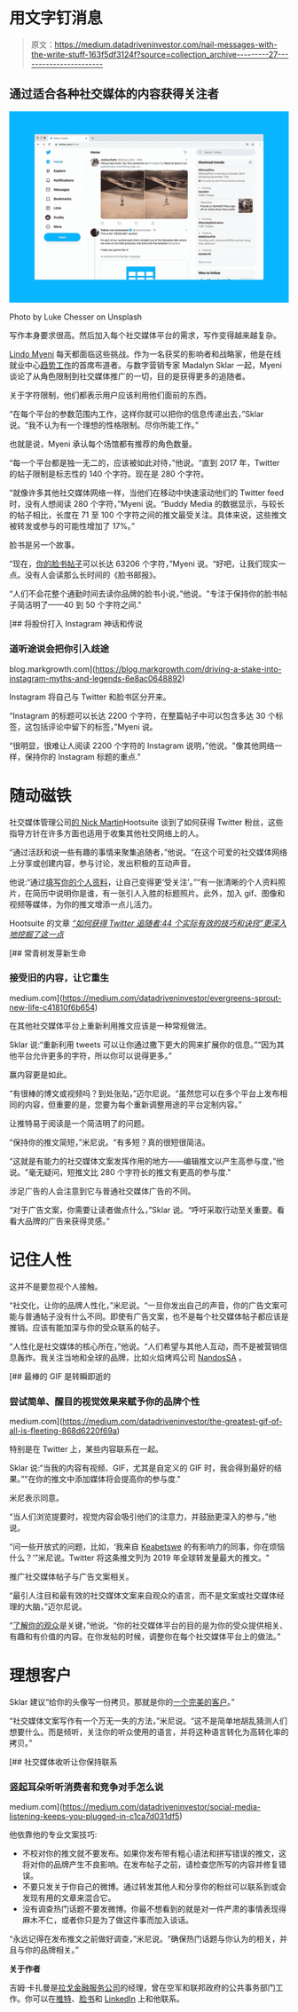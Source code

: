 # 用文字钉消息

> 原文：<https://medium.datadriveninvestor.com/nail-messages-with-the-write-stuff-163f5df3124f?source=collection_archive---------27----------------------->

## 通过适合各种社交媒体的内容获得关注者

![](img/f5f676ca635f27f8d2df53151c700671.png)

Photo by Luke Chesser on Unsplash

写作本身要求很高。然后加入每个社交媒体平台的需求，写作变得越来越复杂。

[Lindo Myeni](https://twitter.com/LindoMyeni) 每天都面临这些挑战。作为一名获奖的影响者和战略家，他是在线就业中心[趋势工作](https://twitter.com/trending_jobs)的首席布道者。与数字营销专家 Madalyn Sklar 一起，Myeni 谈论了从角色限制到社交媒体推广的一切，目的是获得更多的追随者。

关于字符限制，他们都表示用户应该利用他们面前的东西。

“在每个平台的参数范围内工作，这样你就可以把你的信息传递出去，”Sklar 说。“我不认为有一个理想的性格限制。尽你所能工作。”

也就是说，Myeni 承认每个场馆都有推荐的角色数量。

“每一个平台都是独一无二的，应该被如此对待，”他说。“直到 2017 年，Twitter 的帖子限制是标志性的 140 个字符。现在是 280 个字符。

“就像许多其他社交媒体网络一样，当他们在移动中快速滚动他们的 Twitter feed 时，没有人想阅读 280 个字符，”Myeni 说。“Buddy Media 的数据显示，与较长的帖子相比，长度在 71 至 100 个字符之间的推文最受关注。具体来说，这些推文被转发或参与的可能性增加了 17%。”

脸书是另一个故事。

“现在，[你的脸书帖子](https://blog.markgrowth.com/facebook-marketing-is-a-maze-ing-abfe0961a107?source=friends_link&sk=b1efe1a941a2dc8a973c27ebe7bf05a3)可以长达 63206 个字符，”Myeni 说。“好吧，让我们现实一点。没有人会读那么长时间的《脸书邮报》。

“人们不会花整个通勤时间去读你品牌的脸书小说，”他说。"专注于保持你的脸书帖子简洁明了——40 到 50 个字符之间."

[](https://blog.markgrowth.com/driving-a-stake-into-instagram-myths-and-legends-6e8ac0648892) [## 将股份打入 Instagram 神话和传说

### 道听途说会把你引入歧途

blog.markgrowth.com](https://blog.markgrowth.com/driving-a-stake-into-instagram-myths-and-legends-6e8ac0648892) 

Instagram 将自己与 Twitter 和脸书区分开来。

“Instagram 的标题可以长达 2200 个字符，在整篇帖子中可以包含多达 30 个标签，这包括评论中留下的标签，”Myeni 说。

“很明显，很难让人阅读 2200 个字符的 Instagram 说明，”他说。"像其他网络一样，保持你的 Instagram 标题的重点."

# **随动磁铁**

社交媒体管理公司[的 Nick Martin](https://twitter.com/Hootsuite)Hootsuite 谈到了如何获得 Twitter 粉丝，这些指导方针在许多方面也适用于收集其他社交网络上的人。

“通过活跃和说一些有趣的事情来聚集追随者，”他说。“在这个可爱的社交媒体网络上分享或创建内容，参与讨论，发出积极的互动声音。

他说:“通过[填写你的个人资料](https://blog.markgrowth.com/make-your-entire-profile-your-best-side-ddf7ae75307a?source=friends_link&sk=b1eb9bdcc70c7f70d26e8192bec99565)，让自己变得更‘受关注’。”“有一张清晰的个人资料照片，在简历中说明你是谁，有一张引人入胜的标题照片。此外，加入 gif、图像和视频等媒体，为你的推文增添一点儿活力。

Hootsuite 的文章 [*“如何获得 Twitter 追随者:44 个实际有效的技巧和诀窍”更深入地挖掘了这一点*](https://blog.hootsuite.com/how-to-get-twitter-followers/)

[](https://medium.com/datadriveninvestor/evergreens-sprout-new-life-c41810f6b654) [## 常青树发芽新生命

### 接受旧的内容，让它重生

medium.com](https://medium.com/datadriveninvestor/evergreens-sprout-new-life-c41810f6b654) 

在其他社交媒体平台上重新利用推文应该是一种常规做法。

Sklar 说:“重新利用 tweets 可以让你通过撒下更大的网来扩展你的信息。”“因为其他平台允许更多的字符，所以你可以说得更多。”

赢内容更是如此。

“有很棒的博文或视频吗？到处张贴，”迈尔尼说。“虽然您可以在多个平台上发布相同的内容，但重要的是，您要为每个重新调整用途的平台定制内容。”

让推特易于阅读是一个简洁明了的问题。

“保持你的推文简短，”米尼说。“有多短？真的很短很简洁。

“这就是有能力的社交媒体文案发挥作用的地方——编辑推文以产生高参与度，”他说。"毫无疑问，短推文比 280 个字符长的推文有更高的参与度."

涉足广告的人会注意到它与普通社交媒体广告的不同。

“对于广告文案，你需要让读者做点什么，”Sklar 说。“呼吁采取行动至关重要。看看大品牌的广告来获得灵感。”

# **记住人性**

这并不是要忽视个人接触。

“社交化，让你的品牌人性化，”米尼说。“一旦你发出自己的声音，你的广告文案可能与普通帖子没有什么不同。即使有广告文案，也不是每个社交媒体帖子都应该是推销。应该有能加深与你的受众联系的帖子。

“人性化是社交媒体的核心所在，”他说。“人们希望与其他人互动，而不是被营销信息轰炸。我关注当地和全球的品牌，比如火焰烤鸡公司 [NandosSA](https://twitter.com/NandosSA/) 。

[](https://medium.com/datadriveninvestor/the-greatest-gif-of-all-is-fleeting-868d6220f69a) [## 最棒的 GIF 是转瞬即逝的

### 尝试简单、醒目的视觉效果来赋予你的品牌个性

medium.com](https://medium.com/datadriveninvestor/the-greatest-gif-of-all-is-fleeting-868d6220f69a) 

特别是在 Twitter 上，某些内容联系在一起。

Sklar 说:“当我的内容有视频、GIF，尤其是自定义的 GIF 时，我会得到最好的结果。”"在你的推文中添加媒体将会提高你的参与度."

米尼表示同意。

“当人们浏览提要时，视觉内容会吸引他们的注意力，并鼓励更深入的参与，”他说。

“问一些开放式的问题，比如，‘我来自 [Keabetswe](https://twitter.com/akreana_/) 的有影响力的同事，你在烦恼什么？’”米尼说。Twitter 将这条推文列为 2019 年全球转发量最大的推文。"

推广社交媒体帖子与广告文案相关。

“最引人注目和最有效的社交媒体文案来自观众的语言，而不是文案或社交媒体经理的大脑，”迈尔尼说。

“[了解你的观众](https://blog.markgrowth.com/know-like-and-trust-drive-conversion-and-sales-51c791e7c6b6?source=friends_link&sk=910f20a2541a78982c2c73592527caf7)是关键，”他说。“你的社交媒体平台的目的是为你的受众提供相关、有趣和有价值的内容。在你发帖的时候，调整你在每个社交媒体平台上的做法。”

# **理想客户**

Sklar 建议“给你的头像写一份拷贝。那就是你的[一个完美的客户](https://www.eofire.com/defining-your-avatar/)。”

“社交媒体文案写作有一个万无一失的方法，”米尼说。“这不是简单地胡乱猜测人们想要什么。而是倾听，关注你的听众使用的语言，并将这种语言转化为高转化率的拷贝。”

[](https://medium.com/datadriveninvestor/social-media-listening-keeps-you-plugged-in-c1ca7d031df5) [## 社交媒体收听让你保持联系

### 竖起耳朵听听消费者和竞争对手怎么说

medium.com](https://medium.com/datadriveninvestor/social-media-listening-keeps-you-plugged-in-c1ca7d031df5) 

他依靠他的专业文案技巧:

*   不校对你的推文就不要发布。如果你发布带有粗心语法和拼写错误的推文，这将对你的品牌产生不良影响。在发布帖子之前，请检查您所写的内容并修复错误。
*   不要只发关于你自己的微博。通过转发其他人和分享你的粉丝可以联系到或会发现有用的文章来混合它。
*   没有调查热门话题不要发微博。你最不想看到的就是对一件严肃的事情表现得麻木不仁，或者你只是为了做这件事而加入谈话。

“永远记得在发布推文之前做好调查，”米尼说。“确保热门话题与你认为的相关，并且与你的品牌相关。”

**关于作者**

吉姆·卡扎曼是[拉戈金融服务公司](http://largofinancialservices.com/)的经理，曾在空军和联邦政府的公共事务部门工作。你可以在[推特](https://twitter.com/JKatzaman)、[脸书](https://www.facebook.com/jim.katzaman)和 [LinkedIn](https://www.linkedin.com/in/jim-katzaman-33641b21/) 上和他联系。